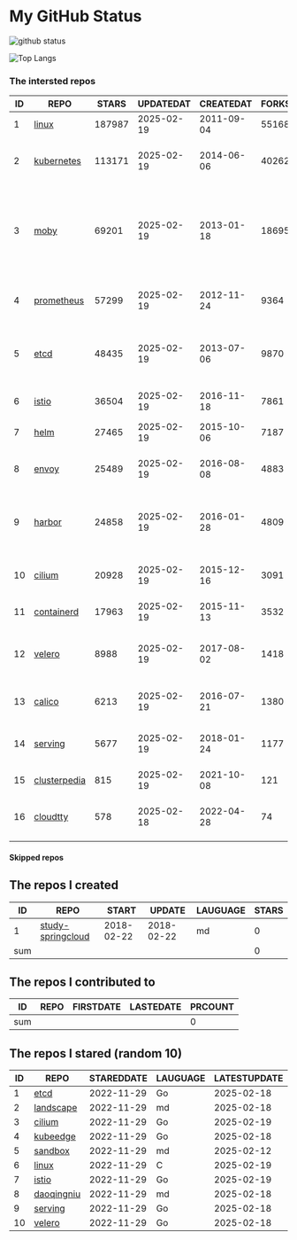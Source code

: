 # My GitHub Status

<img src="https://github-readme-stats-1.yihong0618.vercel.app/api?username=daoqingniu&show_icons=true&&&hide_title=true&count_private=true" alt="github status" />

![Top Langs](https://github-readme-stats-1.yihong0618.vercel.app/api/top-langs/?username=daoqingniu&layout=compact)

<!--START_SECTION:github_repos-->
### The intersted repos
| ID |                              REPO                               | STARS  | UPDATEDAT  | CREATEDAT  | FORKSCOUNT |                                                DESCRIPTIONS                                                |
|----|-----------------------------------------------------------------|--------|------------|------------|------------|------------------------------------------------------------------------------------------------------------|
|  1 | [linux](https://github.com/torvalds/linux)                      | 187987 | 2025-02-19 | 2011-09-04 |      55168 | Linux kernel source tree                                                                                   |
|  2 | [kubernetes](https://github.com/kubernetes/kubernetes)          | 113171 | 2025-02-19 | 2014-06-06 |      40262 | Production-Grade Container Scheduling and Management                                                       |
|  3 | [moby](https://github.com/moby/moby)                            |  69201 | 2025-02-19 | 2013-01-18 |      18695 | The Moby Project - a collaborative project for the container ecosystem to assemble container-based systems |
|  4 | [prometheus](https://github.com/prometheus/prometheus)          |  57299 | 2025-02-19 | 2012-11-24 |       9364 | The Prometheus monitoring system and time series database.                                                 |
|  5 | [etcd](https://github.com/etcd-io/etcd)                         |  48435 | 2025-02-19 | 2013-07-06 |       9870 | Distributed reliable key-value store for the most critical data of a distributed system                    |
|  6 | [istio](https://github.com/istio/istio)                         |  36504 | 2025-02-19 | 2016-11-18 |       7861 | Connect, secure, control, and observe services.                                                            |
|  7 | [helm](https://github.com/helm/helm)                            |  27465 | 2025-02-19 | 2015-10-06 |       7187 | The Kubernetes Package Manager                                                                             |
|  8 | [envoy](https://github.com/envoyproxy/envoy)                    |  25489 | 2025-02-19 | 2016-08-08 |       4883 | Cloud-native high-performance edge/middle/service proxy                                                    |
|  9 | [harbor](https://github.com/goharbor/harbor)                    |  24858 | 2025-02-19 | 2016-01-28 |       4809 | An open source trusted cloud native registry project that stores, signs, and scans content.                |
| 10 | [cilium](https://github.com/cilium/cilium)                      |  20928 | 2025-02-19 | 2015-12-16 |       3091 | eBPF-based Networking, Security, and Observability                                                         |
| 11 | [containerd](https://github.com/containerd/containerd)          |  17963 | 2025-02-19 | 2015-11-13 |       3532 | An open and reliable container runtime                                                                     |
| 12 | [velero](https://github.com/vmware-tanzu/velero)                |   8988 | 2025-02-19 | 2017-08-02 |       1418 | Backup and migrate Kubernetes applications and their persistent volumes                                    |
| 13 | [calico](https://github.com/projectcalico/calico)               |   6213 | 2025-02-19 | 2016-07-21 |       1380 | Cloud native networking and network security                                                               |
| 14 | [serving](https://github.com/knative/serving)                   |   5677 | 2025-02-19 | 2018-01-24 |       1177 | Kubernetes-based, scale-to-zero, request-driven compute                                                    |
| 15 | [clusterpedia](https://github.com/clusterpedia-io/clusterpedia) |    815 | 2025-02-19 | 2021-10-08 |        121 | The Encyclopedia of Kubernetes clusters                                                                    |
| 16 | [cloudtty](https://github.com/cloudtty/cloudtty)                |    578 | 2025-02-18 | 2022-04-28 |         74 | A Friendly Kubernetes CloudShell (Web Terminal) !                                                          |



#### Skipped repos
<!--END_SECTION:github_repos-->

<!--START_SECTION:my_github-->
## The repos I created
| ID  |                                 REPO                                 |   START    |   UPDATE   | LAUGUAGE | STARS |
|-----|----------------------------------------------------------------------|------------|------------|----------|-------|
|   1 | [study-springcloud](https://github.com/daoqingniu/study-springcloud) | 2018-02-22 | 2018-02-22 | md       |     0 |
| sum |                                                                      |            |            |          |     0 |

## The repos I contributed to
| ID  | REPO | FIRSTDATE | LASTEDATE | PRCOUNT |
|-----|------|-----------|-----------|---------|
| sum |      |           |           |       0 |

## The repos I stared (random 10)
| ID |                          REPO                          | STAREDDATE | LAUGUAGE | LATESTUPDATE |
|----|--------------------------------------------------------|------------|----------|--------------|
|  1 | [etcd](https://github.com/etcd-io/etcd)                | 2022-11-29 | Go       | 2025-02-18   |
|  2 | [landscape](https://github.com/cncf/landscape)         | 2022-11-29 | md       | 2025-02-18   |
|  3 | [cilium](https://github.com/cilium/cilium)             | 2022-11-29 | Go       | 2025-02-19   |
|  4 | [kubeedge](https://github.com/kubeedge/kubeedge)       | 2022-11-29 | Go       | 2025-02-18   |
|  5 | [sandbox](https://github.com/cncf/sandbox)             | 2022-11-29 | md       | 2025-02-12   |
|  6 | [linux](https://github.com/torvalds/linux)             | 2022-11-29 | C        | 2025-02-19   |
|  7 | [istio](https://github.com/istio/istio)                | 2022-11-29 | Go       | 2025-02-19   |
|  8 | [daoqingniu](https://github.com/daoqingniu/daoqingniu) | 2022-11-29 | md       | 2025-02-18   |
|  9 | [serving](https://github.com/knative/serving)          | 2022-11-29 | Go       | 2025-02-18   |
| 10 | [velero](https://github.com/vmware-tanzu/velero)       | 2022-11-29 | Go       | 2025-02-18   |

<!--END_SECTION:my_github-->
